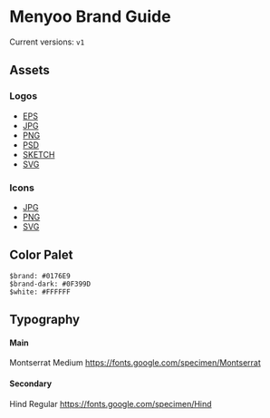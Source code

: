 # Menyoo Brand Guide

Current versions: `v1`

## Assets

### Logos

- [EPS](/assets//v1/logo/eps)
- [JPG](/assets//v1/logo/jpg)
- [PNG](/assets//v1/logo/png)
- [PSD](/assets//v1/logo/psd)
- [SKETCH](/assets//v1/logo/sketch)
- [SVG](/assets//v1/logo/svg)

### Icons

- [JPG](/assets/v1/icons/jpg)
- [PNG](/assets/v1/icons/png)
- [SVG](/assets/v1/icons/svg)

## Color Palet

```
$brand: #0176E9
$brand-dark: #0F399D
$white: #FFFFFF
```

## Typography

#### Main
Montserrat Medium
https://fonts.google.com/specimen/Montserrat

#### Secondary
Hind Regular
https://fonts.google.com/specimen/Hind